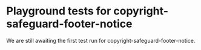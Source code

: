 # Playground tests for copyright-safeguard-footer-notice
We are still awaiting the first test run for copyright-safeguard-footer-notice.
